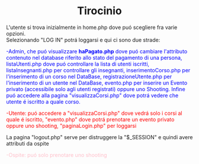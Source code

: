 <h1 align="center">Tirocinio</h1>
L'utente si trova inizialmente in home.php dove puó scegliere fra varie opzioni.<br>
Selezionando "LOG IN" potrá loggarsi e qui ci sono due strade:<br>
<p style="color:blue;"> -Admin, che puó visualizzare <b>haPagato.php</b> dove puó cambiare l'attributo contenuto nel database riferito allo stato del pagamento di una persona, listaUtenti.php dove puó controllare la lista di utenti iscritti, listaInsegnanti.php per controllare gli insegnanti, inserimentoCorso.php per l'inserimento di un corso nel DataBase, registrazioneUtente.php per l'inserimento di un utente nel DataBase, evento.php per inserire un Evento privato (accessibile solo agli utenti registrati) oppure uno Shooting. Infine puó accedere alla pagina "visualizzaCorsi.php" dove potrá vedere che utente é iscritto a quale corso.</p>
<p style="color:red;">-Utente: puó accedere a "visualizzaCorsi.php" dove vedrá solo i corsi al quale é iscritto, "evento.php" dove potrá prenotare un evento privato oppure uno shooting, "paginaLogin.php" per loggarsi</p>

La pagina "logout.php" serve per distruggere la "$\_SESSION" e quindi avere attributi da ospite
<p style="color:pink;">-Ospite: puó solo prenotare uno shooting
